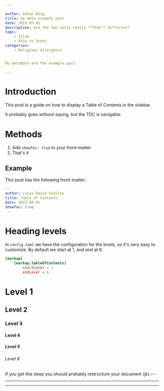 ```yaml
---

author: Adnan Baig 
title: my meta example post
date: 2025-05-01 
description: Are the two sects really **that** different?
tags: 
    - Islam
    - Shia vs Sunni
categories:
    - Religious divergence


My metadata and the example post.

---
```


<!--more-->

# Introduction

This post is a guide on how to display a Table of Contents in the sidebar.

It probably goes without saying, but the TOC is navigable.

# Methods

1. Add `showToc: true` to your front-matter
2. That's it

## Example

This post has the following front-matter:

```yaml
---
author: Lucas David Vadilho
title: Table of Contents
date: 2023-08-01
showToc: true
---
```

# Heading levels

In `config.toml` we have the configuration for the levels, so it's very easy to customize. By default we start at 1, and end at 6.

```toml
[markup]
    [markup.tableOfContents]
        startLevel = 1
        endLevel = 6
```

# Level 1

## Level 2

### Level 3

#### Level 4

##### Level 5

###### Level 6

If you get this deep you should probably restructure your document (jk).---

---


---

